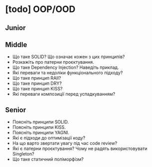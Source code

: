 # [todo] OOP/OOD

## Junior

## Middle

- Що таке SOLID? Що означає кожен з цих принципів?
- Розкажіть про патерни проєктування.
- Що таке Dependency Injection? Наведіть приклад.
- Які переваги та недоліки функціонального підходу?
- Що таке принцип RAII?
- Що таке принцип DRY?
- Що таке принцип KISS?
- Які переваги композиції перед успадкуванням?

## Senior

- Поясніть принципи SOLID.
- Поясніть принципи KISS.
- Поясніть принципи YAGNI.
- Які є підходи до оптимізації коду?
- На що варто звертати увагу під час code review?
- Які є патерни проєктування? Чому не радять використовувати Singleton?
- Що таке статичний поліморфізм?
